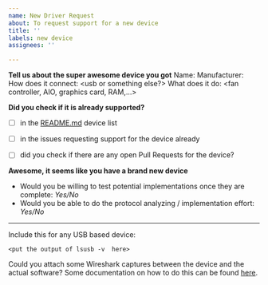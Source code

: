 ```yaml
---
name: New Driver Request
about: To request support for a new device
title: ''
labels: new device
assignees: ''

---
```


**Tell us about the super awesome device you got**
Name: <what is the product name of the device>
Manufacturer: <who makes it>
How does it connect: <usb or something else?>
What does it do: <fan controller, AIO, graphics card, RAM,...>


**Did you check if it is already supported?**
- [ ] in the [README.md](README.md) device list
- [ ] in the issues requesting support for the device already
- [ ] did you check if there are any open Pull Requests for the device?


**Awesome, it seems like you have a brand new device**

- Would you be willing to test potential implementations once they are complete: *Yes/No*
- Would you be able to do the protocol analyzing / implementation effort: *Yes/No*


----
Include this for any USB based device:
```
<put the output of lsusb -v  here>
```

Could you attach some Wireshark captures between the device and the actual software?
Some documentation on how to do this can be found [here](https://github.com/liquidctl/liquidctl/blob/master/docs/developer/capturing-usb-traffic.md).
